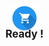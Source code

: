 <div style="display: flex;align-items:center;justify-content: center;flex-direction: column;padding: 50px">
<img src="./src/img/logo.png" style="width: 70px" alt="logo"/>

<h1 style="margin-top: -10px">Ready !</h1>
</div>